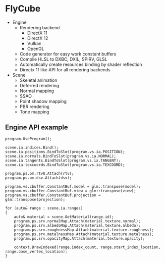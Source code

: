 # FlyCube
* Engine
  * Rendering backend
      * DirectX 11
      * DirectX 12
      * Vulkan
      * OpenGL
  * Code generator for easy work constant buffers
  * Compile HLSL to DXBC, DXIL, SPIRV, GLSL
  * Automatically create resources binding by shader reflection
  * Directx 11 like API for all rendering backends
* Scene
  * Skeletal animation
  * Deferred rendering
  * Normal mapping
  * SSAO
  * Point shadow mapping
  * PBR rendering
  * Tone mapping

## Engine API example
```
program.UseProgram();

scene.ia.indices.Bind();
scene.ia.positions.BindToSlot(program.vs.ia.POSITION);
scene.ia.normals.BindToSlot(program.vs.ia.NORMAL);
scene.ia.tangents.BindToSlot(program.vs.ia.TANGENT);
scene.ia.texcoords.BindToSlot(program.vs.ia.TEXCOORD);

program.ps.om.rtv0.Attach(rtv);
program.ps.om.dsv.Attach(dsv);

program.vs.cbuffer.ConstantBuf.model = glm::transpose(model);
program.vs.cbuffer.ConstantBuf.view = glm::transpose(view);
program.vs.cbuffer.ConstantBuf.projection = glm::transpose(projection);

for (auto& range : scene.ia.ranges)
{
    auto& material = scene.GetMaterial(range.id);  
    program.ps.srv.normalMap.Attach(material.texture.normal);
    program.ps.srv.albedoMap.Attach(material.texture.albedo);
    program.ps.srv.roughnessMap.Attach(material.texture.roughness);    
    program.ps.srv.metalnessMap.Attach(material.texture.metalness);
    program.ps.srv.opacityMap.Attach(material.texture.opacity);

    context.DrawIndexed(range.index_count, range.start_index_location, range.base_vertex_location);
}
```
